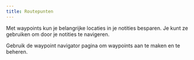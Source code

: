 ```yaml
---
title: Routepunten
---
```


Met waypoints kun je belangrijke locaties in je notities besparen. Je kunt ze gebruiken om door je notities te navigeren.

Gebruik de waypoint navigator pagina om waypoints aan te maken en te beheren.
